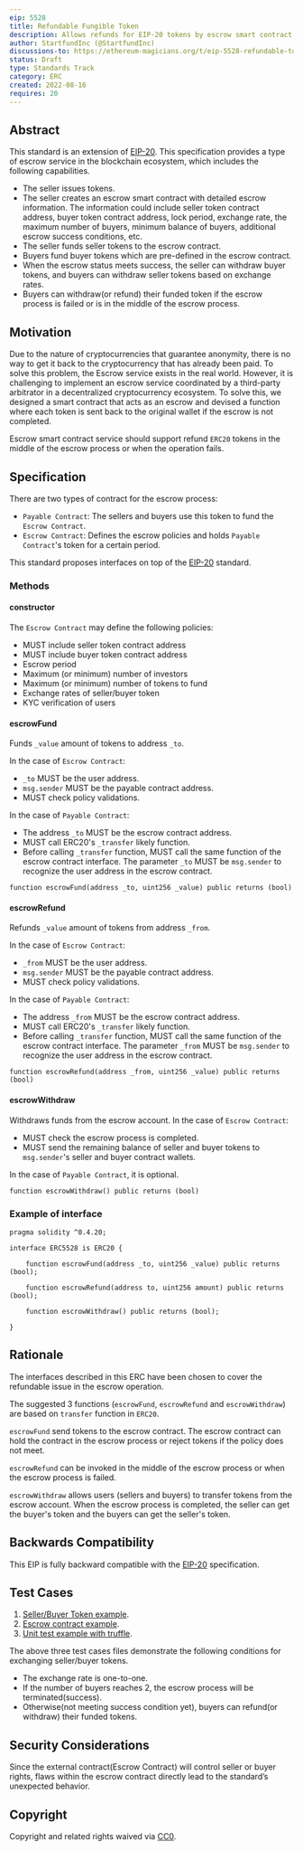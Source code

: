 ```yaml
---
eip: 5528
title: Refundable Fungible Token
description: Allows refunds for EIP-20 tokens by escrow smart contract
author: StartfundInc (@StartfundInc)
discussions-to: https://ethereum-magicians.org/t/eip-5528-refundable-token-standard/10494
status: Draft
type: Standards Track
category: ERC
created: 2022-08-16
requires: 20
---
```


## Abstract

This standard is an extension of [EIP-20](./eip-20.md). This specification provides a type of escrow service in the blockchain ecosystem, which includes the following capabilities.
- The seller issues tokens.
- The seller creates an escrow smart contract with detailed escrow information. The information could include seller token contract address, buyer token contract address,  lock period, exchange rate, the maximum number of buyers, minimum balance of buyers, additional escrow success conditions, etc.
- The seller funds seller tokens to the escrow contract.
- Buyers fund buyer tokens which are pre-defined in the escrow contract.
- When the escrow status meets success, the seller can withdraw buyer tokens, and buyers can withdraw seller tokens based on exchange rates.
- Buyers can withdraw(or refund) their funded token if the escrow process is failed or is in the middle of the escrow process.

## Motivation

Due to the nature of cryptocurrencies that guarantee anonymity, there is no way to get it back to the cryptocurrency that has already been paid.
To solve this problem, the Escrow service exists in the real world. However, it is challenging to implement an escrow service coordinated by a third-party arbitrator in a decentralized cryptocurrency ecosystem.  To solve this, we designed a smart contract that acts as an escrow and devised a function where each token is sent back to the original wallet if the escrow is not completed.

Escrow smart contract service should support refund `ERC20` tokens in the middle of the escrow process or when the operation fails.

## Specification

There are two types of contract for the escrow process:
- `Payable Contract`: The sellers and buyers use this token to fund the `Escrow Contract`.
- `Escrow Contract`: Defines the escrow policies and holds `Payable Contract`'s token for a certain period.

This standard proposes interfaces on top of the [EIP-20](./eip-20.md) standard.

### Methods

#### constructor
The `Escrow Contract` may define the following policies:
- MUST include seller token contract address
- MUST include buyer token contract address
- Escrow period
- Maximum (or minimum) number of investors
- Maximum (or minimum) number of tokens to fund
- Exchange rates of seller/buyer token
- KYC verification of users

#### escrowFund
Funds `_value` amount of tokens to address `_to`.

In the case of `Escrow Contract`:
 - `_to` MUST be the user address.
 - `msg.sender` MUST be the payable contract address.
 - MUST check policy validations.

In the case of `Payable Contract`:
  - The address `_to` MUST be the escrow contract address.
  - MUST call ERC20's `_transfer` likely function.
  - Before calling `_transfer` function, MUST call the same function of the escrow contract interface. The parameter `_to` MUST be `msg.sender` to recognize the user address in the escrow contract.
```
function escrowFund(address _to, uint256 _value) public returns (bool)
```

#### escrowRefund
Refunds `_value` amount of tokens from address `_from`.

In the case of `Escrow Contract`:
 - `_from` MUST be the user address.
 - `msg.sender` MUST be the payable contract address.
 - MUST check policy validations.

In the case of `Payable Contract`:
  - The address `_from` MUST be the escrow contract address.
  - MUST call ERC20's `_transfer` likely function.
  - Before calling `_transfer` function, MUST call the same function of the escrow contract interface. The parameter `_from` MUST be `msg.sender` to recognize the user address in the escrow contract.
```
function escrowRefund(address _from, uint256 _value) public returns (bool)
```

#### escrowWithdraw
Withdraws funds from the escrow account.
In the case of `Escrow Contract`:
 - MUST check the escrow process is completed.
 - MUST send the remaining balance of seller and buyer tokens to `msg.sender`'s seller and buyer contract wallets.

In the case of `Payable Contract`, it is optional.
```
function escrowWithdraw() public returns (bool)
```

### Example of interface

```solidity
pragma solidity ^0.4.20;

interface ERC5528 is ERC20 {

    function escrowFund(address _to, uint256 _value) public returns (bool);

    function escrowRefund(address to, uint256 amount) public returns (bool);

    function escrowWithdraw() public returns (bool);

}

```

## Rationale

The interfaces described in this ERC have been chosen to cover the refundable issue in the escrow operation.

The suggested 3 functions (`escrowFund`, `escrowRefund` and `escrowWithdraw`) are based on `transfer` function in `ERC20`.

`escrowFund` send tokens to the escrow contract. The escrow contract can hold the contract in the escrow process or reject tokens if the policy does not meet.

`escrowRefund` can be invoked in the middle of the escrow process or when the escrow process is failed.

`escrowWithdraw` allows users (sellers and buyers) to transfer tokens from the escrow account. When the escrow process is completed, the seller can get the buyer's token and the buyers can get the seller's token.

## Backwards Compatibility

This EIP is fully backward compatible with the [EIP-20](./eip-20.md) specification.

## Test Cases

1. [Seller/Buyer Token example](../assets/eip-5528/ERC20Mockup.sol).
2. [Escrow contract example](../assets/eip-5528/EscrowContractAccount.sol).
3. [Unit test example with truffle](../assets/eip-5528/truffule-test.js).

The above three test cases files demonstrate the following conditions for exchanging seller/buyer tokens.
- The exchange rate is one-to-one.
- If the number of buyers reaches 2, the escrow process will be terminated(success).
- Otherwise(not meeting success condition yet), buyers can refund(or withdraw) their funded tokens.

## Security Considerations

Since the external contract(Escrow Contract) will control seller or buyer rights, flaws within the escrow contract directly lead to the standard’s unexpected behavior.

## Copyright

Copyright and related rights waived via [CC0](../LICENSE.md).

